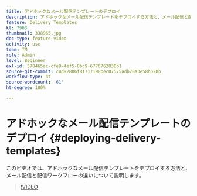 ```yaml
---
title: アドホックなメール配信テンプレートのデプロイ
description: アドホックなメール配信テンプレートをデプロイする方法と、メール配信と配信ワークフローの違いについて説明します。
feature: Delivery Templates
kt: 7963
thumbnail: 338965.jpg
doc-type: feature video
activity: use
team: TM
role: Admin
level: Beginner
exl-id: 570465ac-cfe9-4ef5-8bc9-6776762830b1
source-git-commit: c4d92886f81717198bec07575adb70a3e58b528b
workflow-type: ht
source-wordcount: '61'
ht-degree: 100%

---
```


# アドホックなメール配信テンプレートのデプロイ {#deploying-delivery-templates}

このビデオでは、アドホックなメール配信テンプレートをデプロイする方法と、メール配信と配信ワークフローの違いについて説明します。

>[!VIDEO](https://video.tv.adobe.com/v/338965?quality=12)
